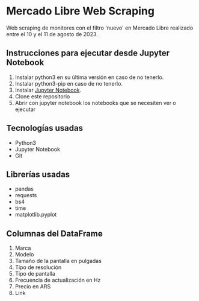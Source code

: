 # Mercado Libre Web Scraping
Web scraping de monitores con el filtro 'nuevo' en Mercado Libre realizado entre el 10 y el 11 de agosto de 2023.

## Instrucciones para ejecutar desde Jupyter Notebook
1. Instalar python3 en su última versión en caso de no tenerlo.
2. Instalar python3-pip en caso de no tenerlo.
3. Instalar <a href='https://jupyter.org/install'>Jupyter Notebook</a>.
4. Clone este repositorio
5. Abrir con jupyter notebook los notebooks que se necesiten ver o ejecutar




## Tecnologías usadas
* Python3
* Jupyter Notebook
* Git

## Librerías usadas
* pandas
* requests
* bs4
* time
* matplotlib.pyplot

## Columnas del DataFrame
1. Marca
2. Modelo
3. Tamaño de la pantalla en pulgadas
4. Tipo de resolución
5. Tipo de pantalla
6. Frecuencia de actualización en Hz
7. Precio en ARS
8. Link
